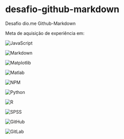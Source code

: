 # desafio-github-markdown

Desafio dio.me Github-Markdown

Meta de aquisição de experiência em:

![JavaScript](https://cdn.jsdelivr.net/gh/devicons/devicon@latest/icons/javascript/javascript-original.svg)

![Markdown](https://cdn.jsdelivr.net/gh/devicons/devicon@latest/icons/markdown/markdown-original.svg)

![Matplotlib](https://cdn.jsdelivr.net/gh/devicons/devicon@latest/icons/matplotlib/matplotlib-plain.svg)

![Matlab](https://cdn.jsdelivr.net/gh/devicons/devicon@latest/icons/matlab/matlab-plain.svg)

![NPM](https://cdn.jsdelivr.net/gh/devicons/devicon@latest/icons/npm/npm-original-wordmark.svg)

![Python](https://cdn.jsdelivr.net/gh/devicons/devicon@latest/icons/python/python-original-wordmark.svg)

![R](https://cdn.jsdelivr.net/gh/devicons/devicon@latest/icons/r/r-original.svg)

![SPSS](https://cdn.jsdelivr.net/gh/devicons/devicon@latest/icons/spss/spss-original.svg)

![GitHub](https://cdn.jsdelivr.net/gh/devicons/devicon@latest/icons/github/github-original-wordmark.svg)

![GitLab](https://cdn.jsdelivr.net/gh/devicons/devicon@latest/icons/gitlab/gitlab-original-wordmark.svg)
